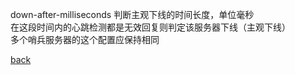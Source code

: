 down-after-milliseconds 判断主观下线的时间长度，单位毫秒  
在这段时间内的心跳检测都是无效回复则判定该服务器下线（主观下线）  
多个哨兵服务器的这个配置应保持相同  

[back](../13.md)  